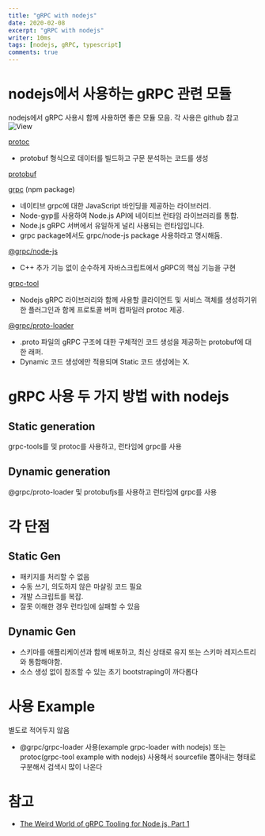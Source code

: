 ```yaml
---
title: "gRPC with nodejs"
date: 2020-02-08
excerpt: "gRPC with nodejs"
writer: 10ms
tags: [nodejs, gRPC, typescript]
comments: true
---
```


# nodejs에서 사용하는 gRPC 관련 모듈
nodejs에서 gRPC 사용시 함께 사용하면 좋은 모듈 모음. 각 사용은 github 참고
![View](https://miro.medium.com/max/1400/1*p_QcseGcBr2uScOsRxlEag.png)

[protoc](https://github.com/protocolbuffers/protobuf)
* protobuf 형식으로 데이터를 빌드하고 구문 분석하는 코드를 생성

[protobuf](https://github.com/protobufjs/protobuf.js)

[grpc](https://www.npmjs.com/package/grpc) (npm package)
* 네이티브 grpc에 대한 JavaScript 바인딩을 제공하는 라이브러리.
* Node-gyp를 사용하여 Node.js API에 네이티브 런타임 라이브러리를 통합. 
* Node.js gRPC 서버에서 유일하게 널리 사용되는 런타임입니다.
* grpc package에서도 grpc/node-js package 사용하라고 명시해둠.

[@grpc/node-js](https://www.npmjs.com/package/@grpc/grpc-js)
* C++ 추가 기능 없이 순수하게 자바스크립트에서 gRPC의 핵심 기능을 구현

[grpc-tool](https://github.com/grpc/grpc-node/tree/master/packages/grpc-tools)
* Nodejs gRPC 라이브러리와 함께 사용할 클라이언트 및 서비스 객체를 생성하기위한 플러그인과 함께 프로토콜 버퍼 컴파일러 protoc 제공.

[@grpc/proto-loader](https://www.npmjs.com/package/@grpc/proto-loader)
* .proto 파일의 gRPC 구조에 대한 구체적인 코드 생성을 제공하는 protobuf에 대한 래퍼.
* Dynamic 코드 생성에만 적용되며 Static 코드 생성에는 X.

# gRPC 사용 두 가지 방법 with nodejs
## Static generation
grpc-tools를 및 protoc를 사용하고, 런타임에 grpc를 사용
 
## Dynamic generation
@grpc/proto-loader 및 protobufjs를 사용하고 런타임에 grpc를 사용

# 각 단점
## Static Gen
* 패키지를 처리할 수 없음
* 수동 쓰기, 의도하지 않은 마샬링 코드 필요
* 개발 스크립트를 복잡.
* 잘못 이해한 경우 런타임에 실패할 수 있음
## Dynamic Gen
* 스키마를 애플리케이션과 함께 배포하고, 최신 상태로 유지 또는 스키마 레지스트리와 통합해야함.
* 소스 생성 없이 참조할 수 있는 초기 bootstraping이 까다롭다

# 사용 Example
별도로 적어두지 않음
* @grpc/grpc-loader 사용(example grpc-loader with nodejs) 또는 protoc(grpc-tool example with nodejs) 사용해서 sourcefile 뽑아내는 형태로 구분해서 검색시 많이 나온다

# 참고
* [The Weird World of gRPC Tooling for Node.js, Part 1](https://medium.com/expedia-group-tech/the-weird-world-of-grpc-tooling-for-node-js-part-1-40a442966876)
